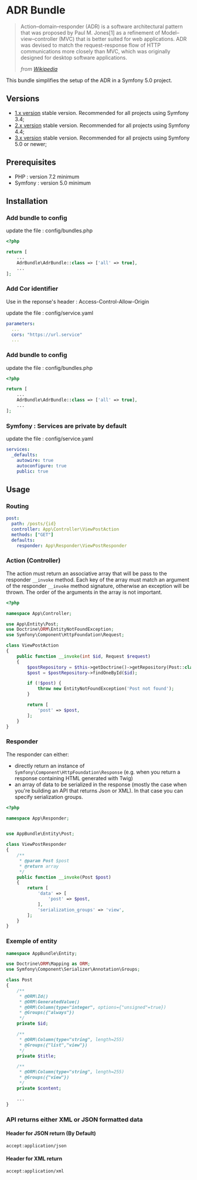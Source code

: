 # ADR Bundle

> Action–domain–responder (ADR) is a software architectural pattern that was
> proposed by Paul M. Jones[1] as a refinement of Model–view–controller (MVC)
> that is better suited for web applications.
> ADR was devised to match the request-response flow of HTTP communications
> more closely than MVC, which was originally designed for desktop software applications.
>
> _from [Wikipedia](https://en.wikipedia.org/wiki/Action%E2%80%93domain%E2%80%93responder "https://en.wikipedia.org/wiki/Action%E2%80%93domain%E2%80%93responder")_

This bundle simplifies the setup of the ADR in a Symfony 5.0 project.

## Versions

- [1.x version](https://github.com/Berenger/AdrBundle/tree/1.x)
  stable version. Recommended for all projects using Symfony 3.4;
- [2.x version](https://github.com/Berenger/AdrBundle/tree/2.x)
  stable version. Recommended for all projects using Symfony 4.4;
- [3.x version](https://github.com/Berenger/AdrBundle/tree/master)
  stable version. Recommended for all projects using Symfony 5.0 or newer;

## Prerequisites

- PHP : version 7.2 minimum
- Symfony : version 5.0 minimum

## Installation

### Add bundle to config

update the file : config/bundles.php

```php
<?php

return [
    ...
    AdrBundle\AdrBundle::class => ['all' => true],
    ...
];
```

### Add Cor identifier

Use in the reponse's header : Access-Control-Allow-Origin

update the file : config/service.yaml

```yaml
parameters:
  ...
  cors: "https://url.service"
  ...
```

### Add bundle to config

update the file : config/bundles.php

```php
<?php

return [
    ...
    AdrBundle\AdrBundle::class => ['all' => true],
    ...
];
```

### Symfony : Services are private by default

update the file : config/service.yaml

```yaml
services:
  _defaults:
    autowire: true
    autoconfigure: true
    public: true
```

## Usage

### Routing

```yaml
post:
  path: /posts/{id}
  controller: App\Controller\ViewPostAction
  methods: ["GET"]
  defaults:
    responder: App\Responder\ViewPostResponder
```

### Action (Controller)

The action must return an associative array that will be pass to the responder `__invoke` method.
Each key of the array must match an argument of the responder `__invoke` method signature,
otherwise an exception will be thrown. The order of the arguments in the array is not important.

```php
<?php

namespace App\Controller;

use App\Entity\Post;
use Doctrine\ORM\EntityNotFoundException;
use Symfony\Component\HttpFoundation\Request;

class ViewPostAction
{
    public function __invoke(int $id, Request $request)
    {
        $postRepository = $this->getDoctrine()->getRepository(Post::class);
        $post = $postRepository->findOneById($id);

        if (!$post) {
            throw new EntityNotFoundException('Post not found');
        }

        return [
            'post' => $post,
        ];
    }
}
```

### Responder

The responder can either:

- directly return an instance of `Symfony\Component\HttpFoundation\Response` (e.g. when you return a response containing HTML generated with Twig)
- an array of data to be serialized in the response (mostly the case when you're building an API that returns Json or XML). In that case you can specify serialization groups.

```php
<?php

namespace App\Responder;


use AppBundle\Entity\Post;

class ViewPostResponder
{
    /**
     * @param Post $post
     * @return array
     */
    public function __invoke(Post $post)
    {
        return [
            'data' => [
                'post' => $post,
            ],
            'serialization_groups' => 'view',
        ];
    }
}
```

### Exemple of entity

```php
namespace AppBundle\Entity;

use Doctrine\ORM\Mapping as ORM;
use Symfony\Component\Serializer\Annotation\Groups;

class Post
{
    /**
     * @ORM\Id()
     * @ORM\GeneratedValue()
     * @ORM\Column(type="integer", options={"unsigned"=true})
     * @Groups({"always"})
     */
    private $id;

    /**
     * @ORM\Column(type="string", length=255)
     * @Groups({"list","view"})
     */
    private $title;

    /**
     * @ORM\Column(type="string", length=255)
     * @Groups({"view"})
     */
    private $content;

    ...
}
```

### API returns either XML or JSON formatted data

#### Header for JSON return (By Default)

```
accept:application/json
```

#### Header for XML return

```
accept:application/xml
```
